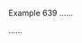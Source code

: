Example 639
......

<a foo="bar" bam = 'baz <em>"</em>'
_boolean zoop:33=zoop:33 />

......

<p><a foo="bar" bam = 'baz <em>"</em>'
_boolean zoop:33=zoop:33 /></p>
